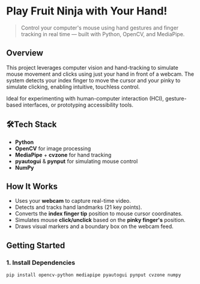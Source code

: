 # Play Fruit Ninja with Your Hand!

> Control your computer's mouse using hand gestures and finger tracking in real time — built with Python, OpenCV, and MediaPipe.

## Overview

This project leverages computer vision and hand-tracking to simulate mouse movement and clicks using just your hand in front of a webcam. The system detects your index finger to move the cursor and your pinky to simulate clicking, enabling intuitive, touchless control.

Ideal for experimenting with human-computer interaction (HCI), gesture-based interfaces, or prototyping accessibility tools.

## 🛠Tech Stack

- **Python**
- **OpenCV** for image processing
- **MediaPipe** + **cvzone** for hand tracking
- **pyautogui** & **pynput** for simulating mouse control
- **NumPy**

## How It Works

- Uses your **webcam** to capture real-time video.
- Detects and tracks hand landmarks (21 key points).
- Converts the **index finger tip** position to mouse cursor coordinates.
- Simulates mouse **click/unclick** based on the **pinky finger's** position.
- Draws visual markers and a boundary box on the webcam feed.


## Getting Started

### 1. Install Dependencies

```bash
pip install opencv-python mediapipe pyautogui pynput cvzone numpy
```

